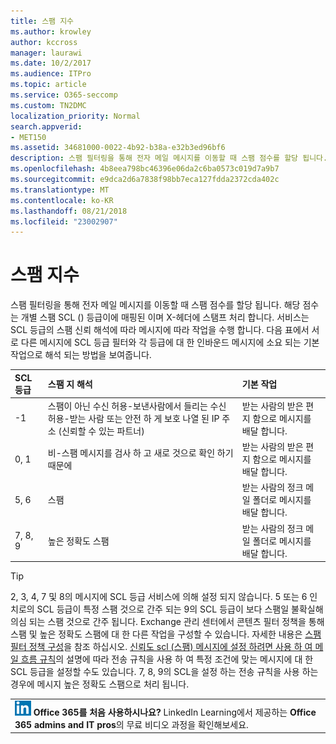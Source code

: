 ```yaml
---
title: 스팸 지수
ms.author: krowley
author: kccross
manager: laurawi
ms.date: 10/2/2017
ms.audience: ITPro
ms.topic: article
ms.service: O365-seccomp
ms.custom: TN2DMC
localization_priority: Normal
search.appverid:
- MET150
ms.assetid: 34681000-0022-4b92-b38a-e32b3ed96bf6
description: 스팸 필터링을 통해 전자 메일 메시지를 이동할 때 스팸 점수를 할당 됩니다. 해당 점수는 개별 스팸 SCL () 등급이에 매핑된 이며 X-헤더에 스탬프 처리 합니다. 서비스는 SCL 등급의 스팸 신뢰 해석에 따라 메시지에 따라 작업을 수행 합니다. 다음 표에서 서로 다른 메시지에 SCL 등급 필터와 각 등급에 대 한 인바운드 메시지에 소요 되는 기본 작업으로 해석 되는 방법을 보여줍니다.
ms.openlocfilehash: 4b8eea798bc46396e06da2c6ba0573c019d7a9b7
ms.sourcegitcommit: e9dca2d6a7838f98bb7eca127fdda2372cda402c
ms.translationtype: MT
ms.contentlocale: ko-KR
ms.lasthandoff: 08/21/2018
ms.locfileid: "23002907"
---
```

# <a name="spam-confidence-levels"></a>스팸 지수

스팸 필터링을 통해 전자 메일 메시지를 이동할 때 스팸 점수를 할당 됩니다. 해당 점수는 개별 스팸 SCL () 등급이에 매핑된 이며 X-헤더에 스탬프 처리 합니다. 서비스는 SCL 등급의 스팸 신뢰 해석에 따라 메시지에 따라 작업을 수행 합니다. 다음 표에서 서로 다른 메시지에 SCL 등급 필터와 각 등급에 대 한 인바운드 메시지에 소요 되는 기본 작업으로 해석 되는 방법을 보여줍니다.
  
|**SCL 등급**|**스팸 지 해석**|**기본 작업**|
|:-----|:-----|:-----|
|-1  <br/> |스팸이 아닌 수신 허용-보낸사람에서 들리는 수신 허용-받는 사람 또는 안전 하 게 보호 나열 된 IP 주소 (신뢰할 수 있는 파트너)  <br/> |받는 사람의 받은 편지 함으로 메시지를 배달 합니다.  <br/> |
|0, 1  <br/> |비-스팸 메시지를 검사 하 고 새로 것으로 확인 하기 때문에  <br/> |받는 사람의 받은 편지 함으로 메시지를 배달 합니다.  <br/> |
|5, 6  <br/> | 스팸  <br/> |받는 사람의 정크 메일 폴더로 메시지를 배달 합니다.  <br/> |
|7, 8, 9  <br/> |높은 정확도 스팸  <br/> |받는 사람의 정크 메일 폴더로 메시지를 배달 합니다.  <br/> |
   
> [!TIP]
> 2, 3, 4, 7 및 8의 메시지에 SCL 등급 서비스에 의해 설정 되지 않습니다. 5 또는 6 인치로의 SCL 등급이 특정 스팸 것으로 간주 되는 9의 SCL 등급이 보다 스팸일 불확실해 의심 되는 스팸 것으로 간주 됩니다. Exchange 관리 센터에서 콘텐츠 필터 정책을 통해 스팸 및 높은 정확도 스팸에 대 한 다른 작업을 구성할 수 있습니다. 자세한 내용은 [스팸 필터 정책 구성](configure-your-spam-filter-policies.md)을 참조 하십시오. [신뢰도 scl (스팸) 메시지에 설정 하려면 사용 하 여 메일 흐름 규칙](use-mail-flow-rules-to-set-the-spam-confidence-level-scl-in-messages.md)의 설명에 따라 전송 규칙을 사용 하 여 특정 조건에 맞는 메시지에 대 한 SCL 등급을 설정할 수도 있습니다. 7, 8, 9의 SCL을 설정 하는 전송 규칙을 사용 하는 경우에 메시지 높은 정확도 스팸으로 처리 됩니다. 
  
||
|:-----|
|![LinkedIn Learning용 단축 아이콘](media/eac8a413-9498-4220-8544-1e37d1aaea13.png) **Office 365를 처음 사용하시나요?**         LinkedIn Learning에서 제공하는 **Office 365 admins and IT pros**의 무료 비디오 과정을 확인해보세요. |
   

